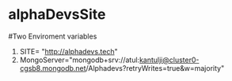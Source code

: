 # alphaDevsSite

#Two Enviroment variables

1. SITE= "http://alphadevs.tech"
2. MongoServer="mongodb+srv://atul:kantulji@cluster0-cgsb8.mongodb.net/Alphadevs?retryWrites=true&w=majority"
